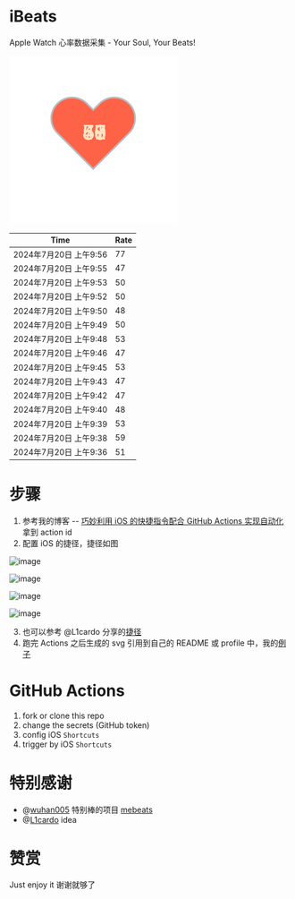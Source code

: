 # iBeats
Apple Watch 心率数据采集 - Your Soul, Your Beats!

![](./files/heart.svg)

<!--START_SECTION:my_heart_rate-->
| Time | Rate | 
 | ---- | ---- | 
| 2024年7月20日 上午9:56 | 77 |
| 2024年7月20日 上午9:55 | 47 |
| 2024年7月20日 上午9:53 | 50 |
| 2024年7月20日 上午9:52 | 50 |
| 2024年7月20日 上午9:50 | 48 |
| 2024年7月20日 上午9:49 | 50 |
| 2024年7月20日 上午9:48 | 53 |
| 2024年7月20日 上午9:46 | 47 |
| 2024年7月20日 上午9:45 | 53 |
| 2024年7月20日 上午9:43 | 47 |
| 2024年7月20日 上午9:42 | 47 |
| 2024年7月20日 上午9:40 | 48 |
| 2024年7月20日 上午9:39 | 53 |
| 2024年7月20日 上午9:38 | 59 |
| 2024年7月20日 上午9:36 | 51 |

<!--END_SECTION:my_heart_rate-->

# 步骤
1. 参考我的博客 -- [巧妙利用 iOS 的快捷指令配合 GitHub Actions 实现自动化](https://github.com/yihong0618/gitblog/issues/198) 拿到 action id
2. 配置 iOS 的捷径，捷径如图

![image](https://user-images.githubusercontent.com/15976103/122154218-0db0b480-ce97-11eb-93bb-5aec07c558dc.png)

![image](https://user-images.githubusercontent.com/15976103/122154236-186b4980-ce97-11eb-8e4b-70551a0391ae.png)

![image](https://user-images.githubusercontent.com/15976103/122154268-2d47dd00-ce97-11eb-902e-3acf292265a9.png)

![image](https://user-images.githubusercontent.com/15976103/122174055-fa144680-ceb4-11eb-9be2-3eb83cd516f7.png)

3. 也可以参考 @L1cardo 分享的[捷径](https://www.icloud.com/shortcuts/6ab6047b459c41ad822ad6b94b1c03d4)
4. 跑完 Actions 之后生成的 svg 引用到自己的 README 或 profile 中，我的[例子](https://github.com/yihong0618) 

# GitHub Actions

1. fork or clone this repo
2. change the secrets (GitHub token)
3. config iOS `Shortcuts` 
4. trigger by iOS `Shortcuts`

# 特别感谢
- @[wuhan005](https://github.com/wuhan005) 特别棒的项目 [mebeats](https://github.com/wuhan005/mebeats)
- @[L1cardo](https://github.com/L1cardo) idea

# 赞赏
Just enjoy it
谢谢就够了
